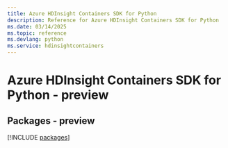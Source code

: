 ```yaml
---
title: Azure HDInsight Containers SDK for Python
description: Reference for Azure HDInsight Containers SDK for Python
ms.date: 03/14/2025
ms.topic: reference
ms.devlang: python
ms.service: hdinsightcontainers
---
```

# Azure HDInsight Containers SDK for Python - preview
## Packages - preview
[!INCLUDE [packages](hdinsight-containers-index.md)]